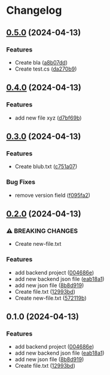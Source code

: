 # Changelog

## [0.5.0](https://github.com/chwun/release-please-test/compare/v0.4.0...v0.5.0) (2024-04-13)


### Features

* Create bla ([a8b07dd](https://github.com/chwun/release-please-test/commit/a8b07ddeca58b3df9294a7b45a6f180b264b765d))
* Create test.cs ([da270b9](https://github.com/chwun/release-please-test/commit/da270b9d86bf242592d126a05a68bfc713314449))

## [0.4.0](https://github.com/chwun/release-please-test/compare/v0.3.0...v0.4.0) (2024-04-13)


### Features

* add new file xyz ([d7bf69b](https://github.com/chwun/release-please-test/commit/d7bf69b16507339b721d9bd42c990ec90994bef1))

## [0.3.0](https://github.com/chwun/release-please-test/compare/v0.2.0...v0.3.0) (2024-04-13)


### Features

* Create blub.txt ([c751a07](https://github.com/chwun/release-please-test/commit/c751a07ac2f15b910f51f07aaf6396c983e3b572))


### Bug Fixes

* remove version field ([f095fa2](https://github.com/chwun/release-please-test/commit/f095fa27031a80c3eb08fc78d4883a42dbf811e1))

## [0.2.0](https://github.com/chwun/release-please-test/compare/v0.1.0...v0.2.0) (2024-04-13)


### ⚠ BREAKING CHANGES

* Create new-file.txt

### Features

* add backend project ([004686e](https://github.com/chwun/release-please-test/commit/004686e3c03df59a33e1813cd9840a81d7133db8))
* add new backend json file ([eab18a1](https://github.com/chwun/release-please-test/commit/eab18a144ceaa8f233b04102720b4022ab41cc0b))
* add new json file ([8b8d919](https://github.com/chwun/release-please-test/commit/8b8d919a223ff0209bafd4446c90eb77b8ca6ee8))
* Create file.txt ([12993bd](https://github.com/chwun/release-please-test/commit/12993bdb1fd0857584d4baa19458b2ce1ba0f512))
* Create new-file.txt ([572119b](https://github.com/chwun/release-please-test/commit/572119b141711c010d69c5e470abdc03e8b7fdc8))

## 0.1.0 (2024-04-13)


### Features

* add backend project ([004686e](https://github.com/chwun/release-please-test/commit/004686e3c03df59a33e1813cd9840a81d7133db8))
* add new backend json file ([eab18a1](https://github.com/chwun/release-please-test/commit/eab18a144ceaa8f233b04102720b4022ab41cc0b))
* add new json file ([8b8d919](https://github.com/chwun/release-please-test/commit/8b8d919a223ff0209bafd4446c90eb77b8ca6ee8))
* Create file.txt ([12993bd](https://github.com/chwun/release-please-test/commit/12993bdb1fd0857584d4baa19458b2ce1ba0f512))
